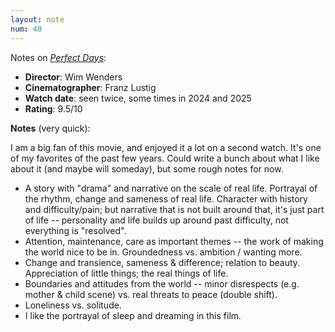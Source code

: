 ```yaml
---
layout: note
num: 40
---
```


Notes on [*Perfect Days*](https://en.wikipedia.org/wiki/Perfect_Days):  
* **Director**: Wim Wenders
* **Cinematographer**: Franz Lustig
* **Watch date**: seen twice, some times in 2024 and 2025
* **Rating**: 9.5/10  

**Notes** (very quick): 

I am a big fan of this movie, and enjoyed it a lot on a second watch. It's one of my favorites of the past few years. Could write a bunch about what I like about it (and maybe will someday), but some rough notes for now. 

* A story with "drama" and narrative on the scale of real life. Portrayal of the rhythm, change and sameness of real life. Character with history and difficulty/pain; but narrative that is not built around that, it's just part of life -- personality and life builds up around past difficulty, not everything is "resolved". 
* Attention, maintenance, care as important themes -- the work of making the world nice to be in. Groundedness vs. ambition / wanting more. 
* Change and transience, sameness & difference; relation to beauty. Appreciation of little things; the real things of life. 
* Boundaries and attitudes from the world -- minor disrespects (e.g. mother & child scene) vs. real threats to peace (double shift).
* Loneliness vs. solitude. 
* I like the portrayal of sleep and dreaming in this film. 